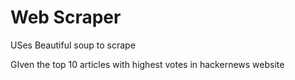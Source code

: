 # Web Scraper

USes Beautiful soup to scrape

GIven the top 10 articles with highest votes in hackernews website

